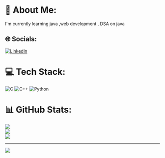 # 💫 About Me:
I'm currently learning java ,web development , DSA on java<br>


## 🌐 Socials:
[![LinkedIn](https://img.shields.io/badge/LinkedIn-%230077B5.svg?logo=linkedin&logoColor=white)](https://linkedin.com/in/RAKSHITHA.M.H) 

# 💻 Tech Stack:
![C](https://img.shields.io/badge/c-%2300599C.svg?style=plastic&logo=c&logoColor=white) ![C++](https://img.shields.io/badge/c++-%2300599C.svg?style=plastic&logo=c%2B%2B&logoColor=white) ![Python](https://img.shields.io/badge/python-3670A0?style=plastic&logo=python&logoColor=ffdd54)
# 📊 GitHub Stats:
![](https://github-readme-stats.vercel.app/api?username=RakshithaMH24&theme=vue-dark&hide_border=false&include_all_commits=false&count_private=false)<br/>
![](https://github-readme-streak-stats.herokuapp.com/?user=RakshithaMH24&theme=vue-dark&hide_border=false)<br/>
![](https://github-readme-stats.vercel.app/api/top-langs/?username=RakshithaMH24&theme=vue-dark&hide_border=false&include_all_commits=false&count_private=false&layout=compact)

---
[![](https://visitcount.itsvg.in/api?id=RakshithaMH24&icon=5&color=0)](https://visitcount.itsvg.in)

